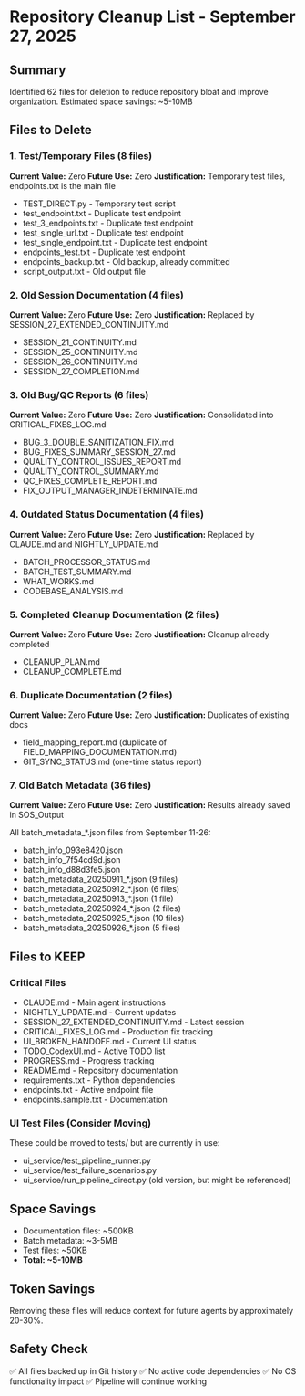 # Repository Cleanup List - September 27, 2025

## Summary
Identified 62 files for deletion to reduce repository bloat and improve organization.
Estimated space savings: ~5-10MB

## Files to Delete

### 1. Test/Temporary Files (8 files)
**Current Value:** Zero
**Future Use:** Zero
**Justification:** Temporary test files, endpoints.txt is the main file

- TEST_DIRECT.py - Temporary test script
- test_endpoint.txt - Duplicate test endpoint
- test_3_endpoints.txt - Duplicate test endpoint
- test_single_url.txt - Duplicate test endpoint
- test_single_endpoint.txt - Duplicate test endpoint
- endpoints_test.txt - Duplicate test endpoint
- endpoints_backup.txt - Old backup, already committed
- script_output.txt - Old output file

### 2. Old Session Documentation (4 files)
**Current Value:** Zero
**Future Use:** Zero
**Justification:** Replaced by SESSION_27_EXTENDED_CONTINUITY.md

- SESSION_21_CONTINUITY.md
- SESSION_25_CONTINUITY.md
- SESSION_26_CONTINUITY.md
- SESSION_27_COMPLETION.md

### 3. Old Bug/QC Reports (6 files)
**Current Value:** Zero
**Future Use:** Zero
**Justification:** Consolidated into CRITICAL_FIXES_LOG.md

- BUG_3_DOUBLE_SANITIZATION_FIX.md
- BUG_FIXES_SUMMARY_SESSION_27.md
- QUALITY_CONTROL_ISSUES_REPORT.md
- QUALITY_CONTROL_SUMMARY.md
- QC_FIXES_COMPLETE_REPORT.md
- FIX_OUTPUT_MANAGER_INDETERMINATE.md

### 4. Outdated Status Documentation (4 files)
**Current Value:** Zero
**Future Use:** Zero
**Justification:** Replaced by CLAUDE.md and NIGHTLY_UPDATE.md

- BATCH_PROCESSOR_STATUS.md
- BATCH_TEST_SUMMARY.md
- WHAT_WORKS.md
- CODEBASE_ANALYSIS.md

### 5. Completed Cleanup Documentation (2 files)
**Current Value:** Zero
**Future Use:** Zero
**Justification:** Cleanup already completed

- CLEANUP_PLAN.md
- CLEANUP_COMPLETE.md

### 6. Duplicate Documentation (2 files)
**Current Value:** Zero
**Future Use:** Zero
**Justification:** Duplicates of existing docs

- field_mapping_report.md (duplicate of FIELD_MAPPING_DOCUMENTATION.md)
- GIT_SYNC_STATUS.md (one-time status report)

### 7. Old Batch Metadata (36 files)
**Current Value:** Zero
**Future Use:** Zero
**Justification:** Results already saved in SOS_Output

All batch_metadata_*.json files from September 11-26:
- batch_info_093e8420.json
- batch_info_7f54cd9d.json
- batch_info_d88d3fe5.json
- batch_metadata_20250911_*.json (9 files)
- batch_metadata_20250912_*.json (6 files)
- batch_metadata_20250913_*.json (1 file)
- batch_metadata_20250924_*.json (2 files)
- batch_metadata_20250925_*.json (10 files)
- batch_metadata_20250926_*.json (5 files)

## Files to KEEP

### Critical Files
- CLAUDE.md - Main agent instructions
- NIGHTLY_UPDATE.md - Current updates
- SESSION_27_EXTENDED_CONTINUITY.md - Latest session
- CRITICAL_FIXES_LOG.md - Production fix tracking
- UI_BROKEN_HANDOFF.md - Current UI status
- TODO_CodexUI.md - Active TODO list
- PROGRESS.md - Progress tracking
- README.md - Repository documentation
- requirements.txt - Python dependencies
- endpoints.txt - Active endpoint file
- endpoints.sample.txt - Documentation

### UI Test Files (Consider Moving)
These could be moved to tests/ but are currently in use:
- ui_service/test_pipeline_runner.py
- ui_service/test_failure_scenarios.py
- ui_service/run_pipeline_direct.py (old version, but might be referenced)

## Space Savings
- Documentation files: ~500KB
- Batch metadata: ~3-5MB
- Test files: ~50KB
- **Total: ~5-10MB**

## Token Savings
Removing these files will reduce context for future agents by approximately 20-30%.

## Safety Check
✅ All files backed up in Git history
✅ No active code dependencies
✅ No OS functionality impact
✅ Pipeline will continue working